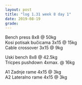 ```yaml
---
layout: post
title: "log 1.31 week 8 day 1"
date: 2019-08-19
grade:
---
```


Bench press 8x8 @ 50kg         
Kosi potisak bučicama 3x15 @ 15kg       
Cable crossover 3x15 @ 9kg   

Uski bench 8x8 @ 42.5kg     
Tricpes pushdown 4xmax. @ 16kg    

A1 Zadnje rame 4x15 @ 3kg  
A2 Lateralno rame 4x15 @ 3kg  
